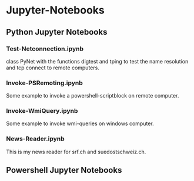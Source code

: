 # Jupyter-Notebooks

## Python Jupyter Notebooks

### Test-Netconnection.ipynb

class PyNet with the functions digtest and tping to test the name resolution and tcp connect to remote computers.

### Invoke-PSRemoting.ipynb

Some example to invoke a powershell-scriptblock on remote computer.

### Invoke-WmiQuery.ipynb

Some example to invoke wmi-queries on windows computer.

### News-Reader.ipynb

This is my news reader for srf.ch and suedostschweiz.ch.

## Powershell Jupyter Notebooks
